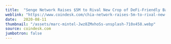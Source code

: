 ```yaml
---
title:  "Senge Network Raises $5M to Rival New Crop of DeFi-Friendly Base Layers"
weblink: "https://www.coindesk.com/chia-network-raises-5m-to-rival-new-crop-of-defi-friendly-base-layers"
date:   2020-08-11
thumbnail: "/assets/marc-mintel-Jwz8ZMxhoSs-unsplash-710x458.webp"
source: coindesk.com
jumbotron: false
---
```

